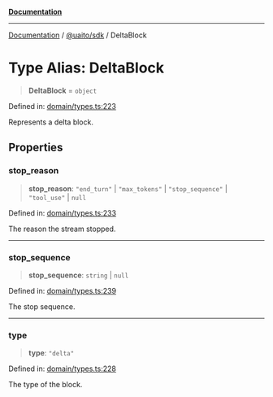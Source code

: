[**Documentation**](../../../README.md)

***

[Documentation](../../../README.md) / [@uaito/sdk](../README.md) / DeltaBlock

# Type Alias: DeltaBlock

> **DeltaBlock** = `object`

Defined in: [domain/types.ts:223](https://github.com/elribonazo/uaito/blob/59519c0d40f515dbd89fd61e340cabe541998f9e/packages/sdk/src/domain/types.ts#L223)

Represents a delta block.

## Properties

### stop\_reason

> **stop\_reason**: `"end_turn"` \| `"max_tokens"` \| `"stop_sequence"` \| `"tool_use"` \| `null`

Defined in: [domain/types.ts:233](https://github.com/elribonazo/uaito/blob/59519c0d40f515dbd89fd61e340cabe541998f9e/packages/sdk/src/domain/types.ts#L233)

The reason the stream stopped.

***

### stop\_sequence

> **stop\_sequence**: `string` \| `null`

Defined in: [domain/types.ts:239](https://github.com/elribonazo/uaito/blob/59519c0d40f515dbd89fd61e340cabe541998f9e/packages/sdk/src/domain/types.ts#L239)

The stop sequence.

***

### type

> **type**: `"delta"`

Defined in: [domain/types.ts:228](https://github.com/elribonazo/uaito/blob/59519c0d40f515dbd89fd61e340cabe541998f9e/packages/sdk/src/domain/types.ts#L228)

The type of the block.
